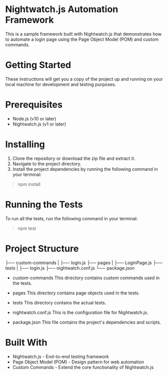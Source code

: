 # Nightwatch.js Automation Framework
This is a sample framework built with Nightwatch.js that demonstrates how to automate a login page using the Page Object Model (POM) and custom commands.

# Getting Started
These instructions will get you a copy of the project up and running on your local machine for development and testing purposes.

# Prerequisites
* Node.js (v10 or later)
* Nightwatch.js (v1 or later)
# Installing

1. Clone the repository or download the zip file and extract it.
2. Navigate to the project directory.
3. Install the project dependencies by running the following command in your terminal:

> npm install

# Running the Tests
To run all the tests, run the following command in your terminal:

> npm test

# Project Structure

├── custom-commands
|   ├── login.js
├── pages
|   ├── LoginPage.js
├── tests
|   ├── login.js
├── nightwatch.conf.js
└── package.json

- custom-commands
This directory contains custom commands used in the tests.

- pages
This directory contains page objects used in the tests.

- tests
This directory contains the actual tests.

- nightwatch.conf.js
This is the configuration file for Nightwatch.js.

- package.json
This file contains the project's dependencies and scripts.

# Built With
* Nightwatch.js - End-to-end testing framework
* Page Object Model (POM) - Design pattern for web automation
* Custom Commands - Extend the core functionality of Nightwatch.js

